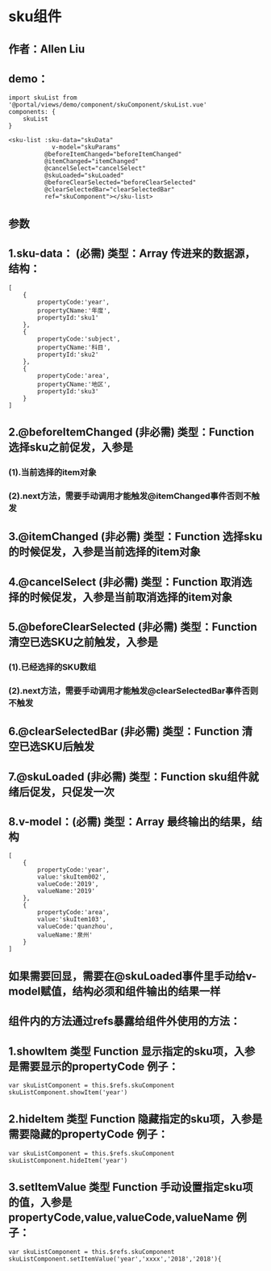 # sku组件
## 作者：Allen Liu
## demo：

```
import skuList from '@portal/views/demo/component/skuComponent/skuList.vue'
components: {
    skuList
}
```

```
<sku-list :sku-data="skuData"
            v-model="skuParams"
          @beforeItemChanged="beforeItemChanged"
          @itemChanged="itemChanged"
          @cancelSelect="cancelSelect"
          @skuLoaded="skuLoaded"
          @beforeClearSelected="beforeClearSelected"
          @clearSelectedBar="clearSelectedBar"
          ref="skuComponent"></sku-list>
```
## 参数
## 1.sku-data： (必需) 类型：Array 传进来的数据源，结构：
```
[
    {
        propertyCode:'year',
        propertyCName:'年度',
        propertyId:'sku1'
    },
    {
        propertyCode:'subject',
        propertyCName:'科目',
        propertyId:'sku2'
    },
    {
        propertyCode:'area',
        propertyCName:'地区',
        propertyId:'sku3'
    }
]
```


## 2.@beforeItemChanged (非必需) 类型：Function 选择sku之前促发，入参是
### (1).当前选择的item对象
### (2).next方法，需要手动调用才能触发@itemChanged事件否则不触发
## 3.@itemChanged  (非必需) 类型：Function 选择sku的时候促发，入参是当前选择的item对象

## 4.@cancelSelect (非必需) 类型：Function 取消选择的时候促发，入参是当前取消选择的item对象

## 5.@beforeClearSelected (非必需) 类型：Function 清空已选SKU之前触发，入参是
### (1).已经选择的SKU数组
### (2).next方法，需要手动调用才能触发@clearSelectedBar事件否则不触发

## 6.@clearSelectedBar (非必需) 类型：Function 清空已选SKU后触发

## 7.@skuLoaded (非必需) 类型：Function sku组件就绪后促发，只促发一次

## 8.v-model：(必需) 类型：Array 最终输出的结果，结构

```
[
    {
        propertyCode:'year',
        value:'skuItem002',
        valueCode:'2019',
        valueName:'2019'
    },
    {
        propertyCode:'area',
        value:'skuItem103',
        valueCode:'quanzhou',
        valueName:'泉州'
    }
]
```

## 如果需要回显，需要在@skuLoaded事件里手动给v-model赋值，结构必须和组件输出的结果一样



## 组件内的方法通过refs暴露给组件外使用的方法：

## 1.showItem 类型 Function 显示指定的sku项，入参是需要显示的propertyCode 例子：

```
var skuListComponent = this.$refs.skuComponent
skuListComponent.showItem('year')
```

## 2.hideItem 类型 Function 隐藏指定的sku项，入参是需要隐藏的propertyCode 例子：
```
var skuListComponent = this.$refs.skuComponent
skuListComponent.hideItem('year')
```

## 3.setItemValue 类型 Function 手动设置指定sku项的值，入参是 propertyCode,value,valueCode,valueName   例子：
```
var skuListComponent = this.$refs.skuComponent
skuListComponent.setItemValue('year','xxxx','2018','2018'){
```

